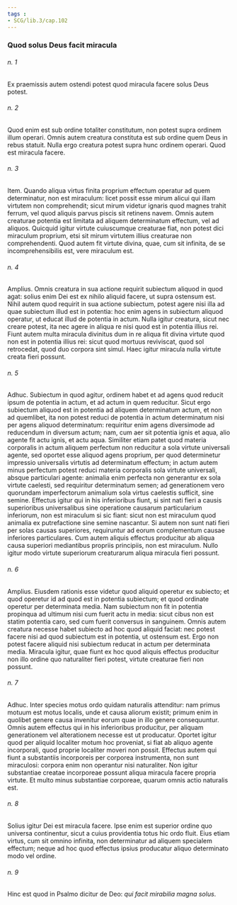 ```yaml
---
tags : 
- SCG/lib.3/cap.102
---
```


### Quod solus Deus facit miracula

###### n. 1
Ex praemissis autem ostendi potest quod miracula facere solus Deus potest.

###### n. 2
Quod enim est sub ordine totaliter constitutum, non potest supra ordinem illum operari. Omnis autem creatura constituta est sub ordine quem Deus in rebus statuit. Nulla ergo creatura potest supra hunc ordinem operari. Quod est miracula facere.

###### n. 3
Item. Quando aliqua virtus finita proprium effectum operatur ad quem determinatur, non est miraculum: licet possit esse mirum alicui qui illam virtutem non comprehendit; sicut mirum videtur ignaris quod magnes trahit ferrum, vel quod aliquis parvus piscis sit retinens navem. Omnis autem creaturae potentia est limitata ad aliquem determinatum effectum, vel ad aliquos. Quicquid igitur virtute cuiuscumque creaturae fiat, non potest dici miraculum proprium, etsi sit mirum virtutem illius creaturae non comprehendenti. Quod autem fit virtute divina, quae, cum sit infinita, de se incomprehensibilis est, vere miraculum est.

###### n. 4
Amplius. Omnis creatura in sua actione requirit subiectum aliquod in quod agat: solius enim Dei est ex nihilo aliquid facere, ut supra ostensum est. Nihil autem quod requirit in sua actione subiectum, potest agere nisi illa ad quae subiectum illud est in potentia: hoc enim agens in subiectum aliquod operatur, ut educat illud de potentia in actum. Nulla igitur creatura, sicut nec creare potest, ita nec agere in aliqua re nisi quod est in potentia illius rei. Fiunt autem multa miracula divinitus dum in re aliqua fit divina virtute quod non est in potentia illius rei: sicut quod mortuus reviviscat, quod sol retrocedat, quod duo corpora sint simul. Haec igitur miracula nulla virtute creata fieri possunt.

###### n. 5
Adhuc. Subiectum in quod agitur, ordinem habet et ad agens quod reducit ipsum de potentia in actum, et ad actum in quem reducitur. Sicut ergo subiectum aliquod est in potentia ad aliquem determinatum actum, et non ad quemlibet, ita non potest reduci de potentia in actum determinatum nisi per agens aliquod determinatum: requiritur enim agens diversimode ad reducendum in diversum actum; nam, cum aer sit potentia ignis et aqua, alio agente fit actu ignis, et actu aqua. Similiter etiam patet quod materia corporalis in actum aliquem perfectum non reducitur a sola virtute universali agente, sed oportet esse aliquod agens proprium, per quod determinetur impressio universalis virtutis ad determinatum effectum; in actum autem minus perfectum potest reduci materia corporalis sola virtute universali, absque particulari agente: animalia enim perfecta non generantur ex sola virtute caelesti, sed requiritur determinatum semen; ad generationem vero quorundam imperfectorum animalium sola virtus caelestis sufficit, sine semine. Effectus igitur qui in his inferioribus fiunt, si sint nati fieri a causis superioribus universalibus sine operatione causarum particularium inferiorum, non est miraculum si sic fiant: sicut non est miraculum quod animalia ex putrefactione sine semine nascantur. Si autem non sunt nati fieri per solas causas superiores, requiruntur ad eorum complementum causae inferiores particulares. Cum autem aliquis effectus producitur ab aliqua causa superiori mediantibus propriis principiis, non est miraculum. Nullo igitur modo virtute superiorum creaturarum aliqua miracula fieri possunt.

###### n. 6
Amplius. Eiusdem rationis esse videtur quod aliquid operetur ex subiecto; et quod operetur id ad quod est in potentia subiectum; et quod ordinate operetur per determinata media. Nam subiectum non fit in potentia propinqua ad ultimum nisi cum fuerit actu in media: sicut cibus non est statim potentia caro, sed cum fuerit conversus in sanguinem. Omnis autem creatura necesse habet subiecto ad hoc quod aliquid faciat: nec potest facere nisi ad quod subiectum est in potentia, ut ostensum est. Ergo non potest facere aliquid nisi subiectum reducat in actum per determinata media. Miracula igitur, quae fiunt ex hoc quod aliquis effectus producitur non illo ordine quo naturaliter fieri potest, virtute creaturae fieri non possunt.

###### n. 7
Adhuc. Inter species motus ordo quidam naturalis attenditur: nam primus motuum est motus localis, unde et causa aliorum existit; primum enim in quolibet genere causa invenitur eorum quae in illo genere consequuntur. Omnis autem effectus qui in his inferioribus producitur, per aliquam generationem vel alterationem necesse est ut producatur. Oportet igitur quod per aliquid localiter motum hoc proveniat, si fiat ab aliquo agente incorporali, quod proprie localiter moveri non possit. Effectus autem qui fiunt a substantiis incorporeis per corporea instrumenta, non sunt miraculosi: corpora enim non operantur nisi naturaliter. Non igitur substantiae creatae incorporeae possunt aliqua miracula facere propria virtute. Et multo minus substantiae corporeae, quarum omnis actio naturalis est.

###### n. 8
Solius igitur Dei est miracula facere. Ipse enim est superior ordine quo universa continentur, sicut a cuius providentia totus hic ordo fluit. Eius etiam virtus, cum sit omnino infinita, non determinatur ad aliquem specialem effectum; neque ad hoc quod effectus ipsius producatur aliquo determinato modo vel ordine.

###### n. 9
Hinc est quod in Psalmo dicitur de Deo: *qui facit mirabilia magna solus*.

